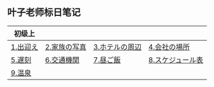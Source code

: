 ## 叶子老师标日笔记

| 初级上               |                          |                            |                              |
| -------------------- | ------------------------ | -------------------------- | ---------------------------- |
| [1.出迎え](s1/e1.md) | [2.家族の写真](s1/e2.md) | [3.ホテルの周辺](s1/e3.md) | [4.会社の場所](s1/e4.md)     |
| [5.遅刻](s1/e5.md)   | [6.交通機関](s1/e6.md)   | [7.昼ご飯](s1/e7.md)       | [8.スケジュール表](s1/e8.md) |
| [9.温泉](s1/e9.md)   |                          |                            |                              |



















